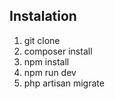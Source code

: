## Instalation

1. git clone
2. composer install
3. npm install
4. npm run dev
5. php artisan migrate